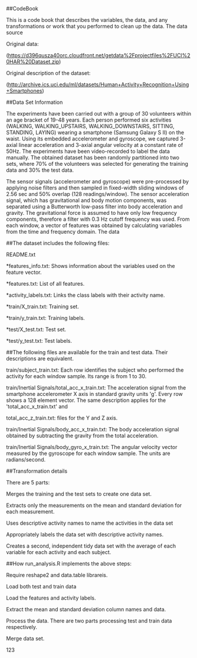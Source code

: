 ##CodeBook

This is a code book that describes the variables, the data, and any transformations or work that you performed to clean up the data.
The data source

 Original data: 

(https://d396qusza40orc.cloudfront.net/getdata%2Fprojectfiles%2FUCI%20HAR%20Dataset.zip)
    
Original description of the dataset: 

(http://archive.ics.uci.edu/ml/datasets/Human+Activity+Recognition+Using+Smartphones)

##Data Set Information

The experiments have been carried out with a group of 30 volunteers within an age bracket of 19-48 years. Each person performed six activities (WALKING, WALKING_UPSTAIRS, WALKING_DOWNSTAIRS, SITTING, STANDING, LAYING) wearing a smartphone (Samsung Galaxy S II) on the waist. Using its embedded accelerometer and gyroscope, we captured 3-axial linear acceleration and 3-axial angular velocity at a constant rate of 50Hz. The experiments have been video-recorded to label the data manually. The obtained dataset has been randomly partitioned into two sets, where 70% of the volunteers was selected for generating the training data and 30% the test data.

The sensor signals (accelerometer and gyroscope) were pre-processed by applying noise filters and then sampled in fixed-width sliding windows of 2.56 sec and 50% overlap (128 readings/window). The sensor acceleration signal, which has gravitational and body motion components, was separated using a Butterworth low-pass filter into body acceleration and gravity. The gravitational force is assumed to have only low frequency components, therefore a filter with 0.3 Hz cutoff frequency was used. From each window, a vector of features was obtained by calculating variables from the time and frequency domain.
The data

##The dataset includes the following files:

README.txt

*features_info.txt: Shows information about the variables used on the feature vector.

*features.txt: List of all features.

*activity_labels.txt: Links the class labels with their activity name.

*train/X_train.txt: Training set.

*train/y_train.txt: Training labels.

*test/X_test.txt: Test set.

*test/y_test.txt: Test labels.

##The following files are available for the train and test data. Their descriptions are equivalent.

train/subject_train.txt: Each row identifies the subject who performed the activity for each window sample. Its range is from 1 to 30.

train/Inertial Signals/total_acc_x_train.txt: The acceleration signal from the smartphone accelerometer X axis in standard gravity units 'g'. Every row shows a 128 element vector. The same description applies for the 'total_acc_x_train.txt' and 

total_acc_z_train.txt: files for the Y and Z axis.

train/Inertial Signals/body_acc_x_train.txt: The body acceleration signal obtained by subtracting the gravity from the total acceleration.

train/Inertial Signals/body_gyro_x_train.txt: The angular velocity vector measured by the gyroscope for each window sample. The units are radians/second.

##Transformation details

There are 5 parts:

Merges the training and the test sets to create one data set.

Extracts only the measurements on the mean and standard deviation for each measurement.

Uses descriptive activity names to name the activities in the data set

Appropriately labels the data set with descriptive activity names.
   
Creates a second, independent tidy data set with the average of each variable for each activity and each subject.

##How run_analysis.R implements the above steps:

Require reshape2 and data.table librareis.

Load both test and train data

Load the features and activity labels.

Extract the mean and standard deviation column names and data.

Process the data. There are two parts processing test and train data respectively.

Merge data set.

123
